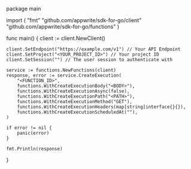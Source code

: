 package main

import (
    "fmt"
    "github.com/appwrite/sdk-for-go/client"
    "github.com/appwrite/sdk-for-go/functions"
)

func main() {
    client := client.NewClient()

    client.SetEndpoint("https://example.com/v1") // Your API Endpoint
    client.SetProject("<YOUR_PROJECT_ID>") // Your project ID
    client.SetSession("") // The user session to authenticate with

    service := functions.NewFunctions(client)
    response, error := service.CreateExecution(
        "<FUNCTION_ID>",
        functions.WithCreateExecutionBody("<BODY>"),
        functions.WithCreateExecutionAsync(false),
        functions.WithCreateExecutionPath("<PATH>"),
        functions.WithCreateExecutionMethod("GET"),
        functions.WithCreateExecutionHeaders(map[string]interface{}{}),
        functions.WithCreateExecutionScheduledAt(""),
    )

    if error != nil {
        panic(error)
    }

    fmt.Println(response)
}
